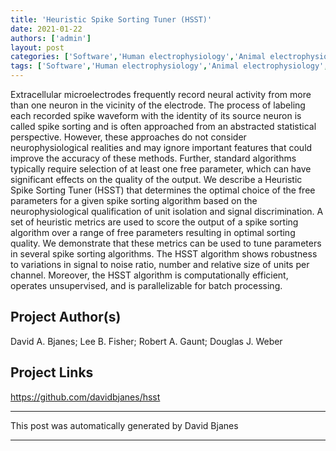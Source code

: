 ```yaml
---
title: 'Heuristic Spike Sorting Tuner (HSST)'
date: 2021-01-22
authors: ['admin']
layout: post
categories: ['Software','Human electrophysiology','Animal electrophysiology','Computational Neuroscience']
tags: ['Software','Human electrophysiology','Animal electrophysiology','Computational Neuroscience']
---
```

Extracellular microelectrodes frequently record neural activity from more than one neuron in the vicinity of the electrode. The process of labeling each recorded spike waveform with the identity of its source neuron is called spike sorting and is often approached from an abstracted statistical perspective. However, these approaches do not consider neurophysiological realities and may ignore important features that could improve the accuracy of these methods. Further, standard algorithms typically require selection of at least one free parameter, which can have significant effects on the quality of the output. We describe a Heuristic Spike Sorting Tuner (HSST) that determines the optimal choice of the free parameters for a given spike sorting algorithm based on the neurophysiological qualification of unit isolation and signal discrimination. A set of heuristic metrics are used to score the output of a spike sorting algorithm over a range of free parameters resulting in optimal sorting quality. We demonstrate that these metrics can be used to tune parameters in several spike sorting algorithms. The HSST algorithm shows robustness to variations in signal to noise ratio, number and relative size of units per channel. Moreover, the HSST algorithm is computationally efficient, operates unsupervised, and is parallelizable for batch processing.
## Project Author(s)
David A. Bjanes; Lee B. Fisher; Robert A. Gaunt; Douglas J. Weber
## Project Links
https://github.com/davidbjanes/hsst
***
This post was automatically generated by
David Bjanes
***
